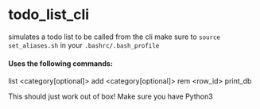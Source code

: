 # todo_list_cli
simulates a todo list to be called from the cli
make sure to `source set_aliases.sh` in your `.bashrc/.bash_profile`

#### Uses the following commands:

list <category[optional]>
add <content> <category[optional]>
rem <row_id>
print_db

This should just work out of box! Make sure you have Python3
